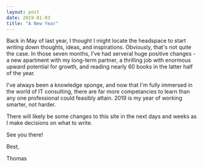 ```yaml
---
layout: post
date: 2019-01-03
title: "A New Year"
---
```


Back in May of last year, I thought I might locate the headspace to start writing down thoughts, ideas, and inspirations.  Obviously, that's not quite the case.  In those seven months, I've had serveral huge positive changes - a new apartment with my long-term partner, a thrilling job with enormous upward potential for growth, and reading nearly 60 books in the latter half of the year.

I've always been a knowledge sponge, and now that I'm fully immersed in the world of IT consulting, there are far more competancies to learn than any one professional could feasibly attain.  2019 is my year of working smarter, not harder.

There will likely be some changes to this site in the next days and weeks as I make decisions on what to write.

See you there!

Best,

Thomas

